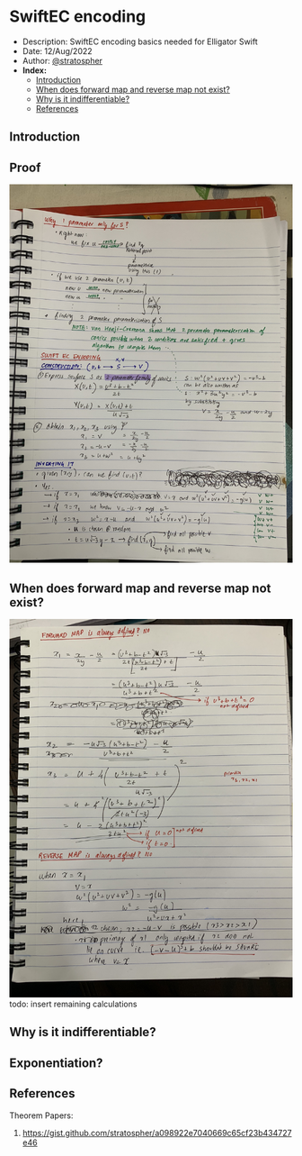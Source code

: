 # SwiftEC encoding
- Description: SwiftEC encoding basics needed for Elligator Swift
- Date: 12/Aug/2022
- Author: [@stratospher](https://github.com/stratospher)
- **Index:**
    - [Introduction](#introduction)
    - [When does forward map and reverse map not exist?](#when-does-forward-map-and-reverse-map-not-exist)
    - [Why is it indifferentiable?](#why-is-it-indifferentiable)
    - [References](#references)

## Introduction

## Proof
![Swift EC proof](./images/swiftEC/proof.jpg)

## When does forward map and reverse map not exist?
![map existence](./images/swiftEC/map.jpg)
todo: insert remaining calculations

## Why is it indifferentiable?

## Exponentiation?

## References
Theorem Papers:
1. https://gist.github.com/stratospher/a098922e7040669c65cf23b434727e46
